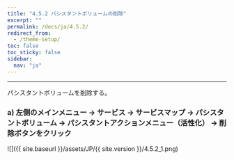 ```yaml
---
title: "4.5.2 パシスタントボリュームの削除"
excerpt: ""
permalink: /docs/ja/4.5.2/
redirect_from:
  - /theme-setup/
toc: false
toc_sticky: false
sidebar:
  nav: "ja"
---
```


---
パシスタントボリュームを削除する。

### a\) 左側のメインメニュー → サービス → サービスマップ → パシスタントボリューム → パシスタントアクションメニュー（活性化） → 削除ボタンをクリック
![]({{ site.baseurl }}/assets/JP/{{ site.version }}/4.5.2_1.png)
